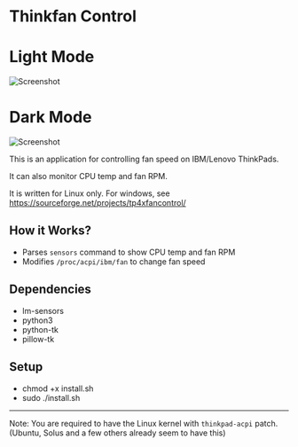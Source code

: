 # Thinkfan Control

# Light Mode 

![Screenshot](https://i.imgur.com/LBL5hCL.png)

# Dark Mode

![Screenshot](https://i.imgur.com/26BktzX.png)

This is an application for controlling fan speed on IBM/Lenovo ThinkPads.

It can also monitor CPU temp and fan RPM.

It is written for Linux only. For windows, see https://sourceforge.net/projects/tp4xfancontrol/

## How it Works?
 + Parses `sensors` command to show CPU temp and fan RPM
 + Modifies `/proc/acpi/ibm/fan` to change fan speed

## Dependencies
+ lm-sensors
+ python3
+ python-tk
+ pillow-tk


## Setup
+ chmod +x install.sh
+ sudo ./install.sh

---

Note: You are required to have the Linux kernel with `thinkpad-acpi` patch. (Ubuntu, Solus and a few others already seem to have this)
